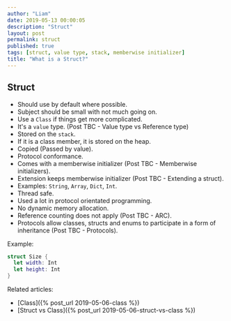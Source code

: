 ```yaml
---
author: "Liam"
date: 2019-05-13 00:00:05
description: "Struct"
layout: post
permalink: struct
published: true
tags: [struct, value type, stack, memberwise initializer]
title: "What is a Struct?"
---
```


## Struct

- Should use by default where possible.
- Subject should be small with not much going on.
- Use a `Class` if things get more complicated.
- It's a `value` type. (Post TBC - Value type vs Reference type)
- Stored on the `stack`.
- If it is a class member, it is stored on the heap.
- Copied (Passed by value).
- Protocol conformance.
- Comes with a memberwise initializer (Post TBC - Memberwise initializers).
- Extension keeps memberwise initializer (Post TBC - Extending a struct).
- Examples: `String`, `Array`, `Dict`, `Int`.
- Thread safe.
- Used a lot in protocol orientated programming.
- No dynamic memory allocation.
- Reference counting does not apply (Post TBC - ARC).
- Protocols allow classes, structs and enums to participate in a form of inheritance (Post TBC - Protocols).

Example:

```swift
struct Size {
  let width: Int
  let height: Int
}
```

Related articles:
- [Class]({% post_url 2019-05-06-class %})
- [Struct vs Class]({% post_url 2019-05-06-struct-vs-class %})
